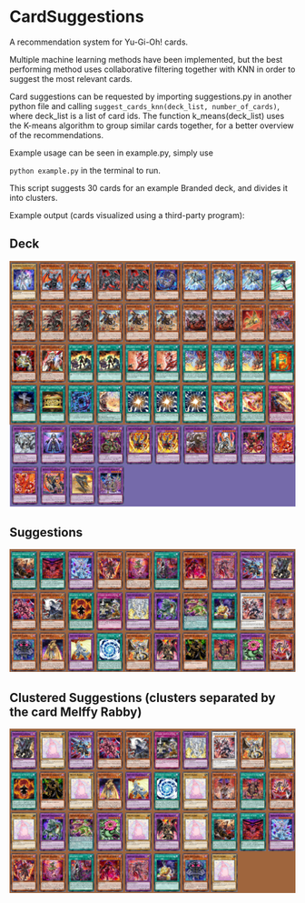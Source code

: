 # CardSuggestions
A recommendation system for Yu-Gi-Oh! cards.

Multiple machine learning methods have been implemented, but the best performing method uses collaborative filtering together with KNN in order to suggest the most relevant cards.

Card suggestions can be requested by importing suggestions.py in another python file and calling ``suggest_cards_knn(deck_list, number_of_cards)``, where deck_list is a list of card ids.
The function k_means(deck_list) uses the K-means algorithm to group similar cards together, for a better overview of the recommendations.

Example usage can be seen in example.py, simply use 

``python example.py`` in the terminal to run.

This script suggests 30 cards for an example Branded deck, and divides it into clusters.

Example output (cards visualized using a third-party program):

## Deck
![deck](Images/BrandedDeck.png)

## Suggestions
![Suggestions](Images/Suggestions.png)

## Clustered Suggestions (clusters separated by the card Melffy Rabby)
![Clustering](Images/Clustering.png)

